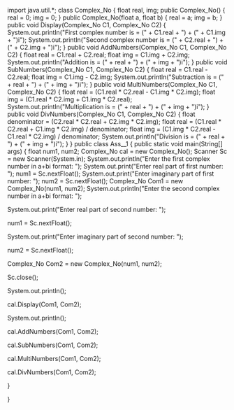 import java.util.*;
class Complex_No {
 float real, img;
 public Complex_No() {
 real = 0;
 img = 0;
 }
 public Complex_No(float a, float b) {
 real = a;
 img = b;
 }
 public void Display(Complex_No C1, Complex_No C2) {
 System.out.println("First complex number is = (" + C1.real + ") + (" + C1.img + ")i");
 System.out.println("Second complex number is = (" + C2.real + ") + (" + C2.img + ")i");
 }
 public void AddNumbers(Complex_No C1, Complex_No C2) {
 float real = C1.real + C2.real;
 float img = C1.img + C2.img;
 System.out.println("Addition is = (" + real + ") + (" + img + ")i");
 }
 public void SubNumbers(Complex_No C1, Complex_No C2) {
 float real = C1.real - C2.real;
 float img = C1.img - C2.img;
 System.out.println("Subtraction is = (" + real + ") + (" + img + ")i");
 }
 public void MultiNumbers(Complex_No C1, Complex_No C2) {
 float real = (C1.real * C2.real - C1.img * C2.img);
 float img = (C1.real * C2.img + C1.img * C2.real);
 System.out.println("Multiplication is = (" + real + ") + (" + img + ")i");
 }
 public void DivNumbers(Complex_No C1, Complex_No C2) {
 float denominator = (C2.real * C2.real + C2.img * C2.img);
 float real = (C1.real * C2.real + C1.img * C2.img) / denominator;
 float img = (C1.img * C2.real - C1.real * C2.img) / denominator;
 System.out.println("Division is = (" + real + ") + (" + img + ")i");
 }
}
public class Ass__1 {
 public static void main(String[] args) {
 float num1, num2;
 Complex_No cal = new Complex_No();
 Scanner Sc = new Scanner(System.in);
 System.out.println("Enter the first complex number in a+bi format: ");
 System.out.print("Enter real part of first number: ");
 num1 = Sc.nextFloat();
 System.out.print("Enter imaginary part of first number: ");
 num2 = Sc.nextFloat();
 Complex_No Com1 = new Complex_No(num1, num2);
 System.out.println("Enter the second complex number in a+bi format: ");

 System.out.print("Enter real part of second number: ");

 num1 = Sc.nextFloat();

 System.out.print("Enter imaginary part of second number: ");

 num2 = Sc.nextFloat();

 Complex_No Com2 = new Complex_No(num1, num2);

 Sc.close();

 System.out.println();

 cal.Display(Com1, Com2);

 System.out.println();

 cal.AddNumbers(Com1, Com2);

 cal.SubNumbers(Com1, Com2);

 cal.MultiNumbers(Com1, Com2);

 cal.DivNumbers(Com1, Com2);

 }

}
 
